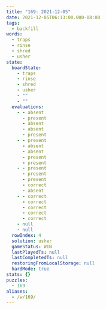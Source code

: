 ```yaml
---
title: "169: 2021-12-05"
date: 2021-12-05T06:13:00.000-08:00
tags:
  - backfill
words:
  - traps
  - rinse
  - shred
  - usher
state:
  boardState:
    - traps
    - rinse
    - shred
    - usher
    - ""
    - ""
  evaluations:
    - - absent
      - present
      - absent
      - absent
      - present
    - - present
      - absent
      - absent
      - present
      - present
    - - present
      - present
      - present
      - correct
      - absent
    - - correct
      - correct
      - correct
      - correct
      - correct
    - null
    - null
  rowIndex: 4
  solution: usher
  gameStatus: WIN
  lastPlayedTs: null
  lastCompletedTs: null
  restoringFromLocalStorage: null
  hardMode: true
stats: {}
puzzles:
  - 169
aliases:
  - /w/169/
---
```

<!-- more -->
